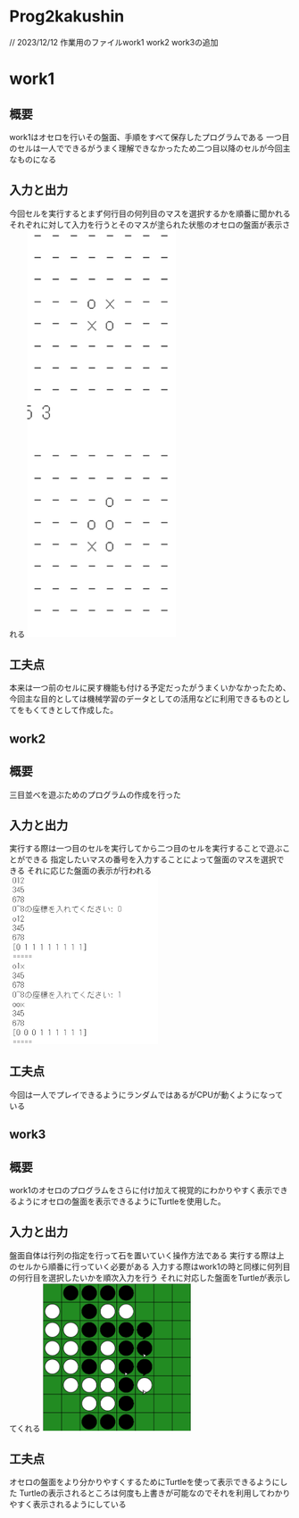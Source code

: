# Prog2kakushin
// 2023/12/12 作業用のファイルwork1 work2 work3の追加
# work1
## 概要
work1はオセロを行いその盤面、手順をすべて保存したプログラムである
一つ目のセルは一人でできるがうまく理解できなかったため二つ目以降のセルが今回主なものになる
## 入力と出力
今回セルを実行するとまず何行目の何列目のマスを選択するかを順番に聞かれる
それぞれに対して入力を行うとそのマスが塗られた状態のオセロの盤面が表示される
<img width="266" alt="image" src="スクリーンショット 2024-01-23 163753.png">

## 工夫点
本来は一つ前のセルに戻す機能も付ける予定だったがうまくいかなかったため、今回主な目的としては機械学習のデータとしての活用などに利用できるものとしてをもくてきとして作成した。

## work2
## 概要
三目並べを遊ぶためのプログラムの作成を行った
## 入力と出力
実行する際は一つ目のセルを実行してから二つ目のセルを実行することで遊ぶことができる
指定したいマスの番号を入力することによって盤面のマスを選択できる
それに応じた盤面の表示が行われる
<img width="266" alt="image" src="スクリーンショット 2024-01-23 163832.png">
## 工夫点
今回は一人でプレイできるようにランダムではあるがCPUが動くようになっている

## work3
## 概要
work1のオセロのプログラムをさらに付け加えて視覚的にわかりやすく表示できるようにオセロの盤面を表示できるようにTurtleを使用した。
## 入力と出力
盤面自体は行列の指定を行って石を置いていく操作方法である
実行する際は上のセルから順番に行っていく必要がある
入力する際はwork1の時と同様に何列目の何行目を選択したいかを順次入力を行う
それに対応した盤面をTurtleが表示してくれる
<img width="266" alt="image" src="スクリーンショット 2024-01-23 162747.png">
## 工夫点
オセロの盤面をより分かりやすくするためにTurtleを使って表示できるようにした
Turtleの表示されるところは何度も上書きが可能なのでそれを利用してわかりやすく表示されるようにしている
